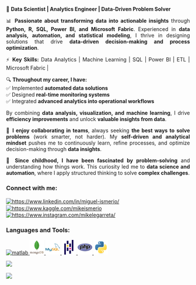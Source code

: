 

<p style="text-align: justify;">
    🚀 <b>Data Scientist | Analytics Engineer | Data-Driven Problem Solver</b>
</p>

<p style="text-align: justify;">
    📊 <b>Passionate about transforming data into actionable insights</b> through <b>Python, R, SQL, Power BI, and Microsoft Fabric</b>. 
    Experienced in <b>data analysis, automation, and statistical modeling</b>, I thrive in designing solutions that drive 
    <b>data-driven decision-making and process optimization</b>.
</p>

<p style="text-align: justify;">
    ⚡ <b>Key Skills:</b> Data Analytics | Machine Learning | SQL | Power BI | ETL | Microsoft Fabric |
</p>

<p style="text-align: justify;">
    🔍 <b>Throughout my career, I have:</b><br>
    ✅ Implemented <b>automated data solutions</b><br>
    ✅ Designed <b>real-time monitoring systems</b><br>
    ✅ Integrated <b>advanced analytics into operational workflows</b><br>
</p>

<p style="text-align: justify;">
    By combining <b>data analysis, visualization, and machine learning</b>, I drive <b>efficiency improvements</b> and unlock <b>valuable insights from data</b>.
</p>

<p style="text-align: justify;">
    🤝 <b>I enjoy collaborating in teams</b>, always seeking <b>the best ways to solve problems</b> (work smarter, not harder). 
    My <b>self-driven and analytical mindset</b> pushes me to continuously learn, refine processes, and optimize decision-making through <b>data insights</b>.
</p>

<p style="text-align: justify;">
    🧩 <b>Since childhood, I have been fascinated by problem-solving</b> and understanding how things work. 
    This curiosity led me to <b>data science and automation</b>, where I apply structured thinking to solve <b>complex challenges</b>.
</p>





<h3 align="left">Connect with me:</h3>
<p align="left">
<a href="https://www.linkedin.com/in/miguel-ismerio/" target="blank"> <img align="center" src="https://raw.githubusercontent.com/rahuldkjain/github-profile-readme-generator/master/src/images/icons/Social/linked-in-alt.svg" alt="https://www.linkedin.com/in/miguel-ismerio/" height="30" width="40" /></a>
<a href="https://www.kaggle.com/mikeismerio" target="blank"><img align="center" src="https://raw.githubusercontent.com/rahuldkjain/github-profile-readme-generator/master/src/images/icons/Social/kaggle.svg" alt="https://www.kaggle.com/mikeismerio" height="30" width="40" /></a>
<a href="https://www.instagram.com/mikelegarreta/" target="blank"><img align="center" src="https://raw.githubusercontent.com/rahuldkjain/github-profile-readme-generator/master/src/images/icons/Social/instagram.svg" alt="https://www.instagram.com/mikelegarreta/" height="30" width="40" /></a>
</p>

<h3 align="left">Languages and Tools:</h3>
<p align="left"> <a href="https://www.mathworks.com/" target="_blank" rel="noreferrer"> <img src="https://upload.wikimedia.org/wikipedia/commons/2/21/Matlab_Logo.png" alt="matlab" width="40" height="40"/> </a> <a href="https://www.mongodb.com/" target="_blank" rel="noreferrer"> <img src="https://raw.githubusercontent.com/devicons/devicon/master/icons/mongodb/mongodb-original-wordmark.svg" alt="mongodb" width="40" height="40"/> </a> <a href="https://www.mysql.com/" target="_blank" rel="noreferrer"> <img src="https://raw.githubusercontent.com/devicons/devicon/master/icons/mysql/mysql-original-wordmark.svg" alt="mysql" width="40" height="40"/> </a> <a href="https://pandas.pydata.org/" target="_blank" rel="noreferrer"> <img src="https://raw.githubusercontent.com/devicons/devicon/2ae2a900d2f041da66e950e4d48052658d850630/icons/pandas/pandas-original.svg" alt="pandas" width="40" height="40"/> </a> <a href="https://www.php.net" target="_blank" rel="noreferrer"> <img src="https://raw.githubusercontent.com/devicons/devicon/master/icons/php/php-original.svg" alt="php" width="40" height="40"/> </a> <a href="https://www.python.org" target="_blank" rel="noreferrer"> <img src="https://raw.githubusercontent.com/devicons/devicon/master/icons/python/python-original.svg" alt="python" width="40" height="40"/> </a> <a href="https://seaborn.pydata.org/" target="_blank" rel="noreferrer"> 
</a> </p>

<a href="https://github.com/mikeismerio">
    <img src="https://komarev.com/ghpvc/?username=mikeismerio&style=for-the-badge">
</a>

[Ÿ HŸPE]: https://yhype.me
[GitHub Profile Views Counter]: https://github.com/mikeismerio/github-profile-views-counter

![](https://hit.yhype.me/github/profile?user_id=1849174)


